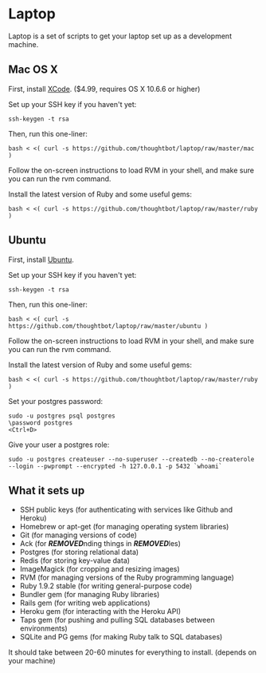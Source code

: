 Laptop
======

Laptop is a set of scripts to get your laptop set up as a development machine.

Mac OS X
--------

First, install [XCode](http://itunes.apple.com/us/app/xcode/id422352214?mt=12&ls=1). ($4.99, requires OS X 10.6.6 or higher)

Set up your SSH key if you haven't yet:

    ssh-keygen -t rsa

Then, run this one-liner:

    bash < <( curl -s https://github.com/thoughtbot/laptop/raw/master/mac )

Follow the on-screen instructions to load RVM in your shell, and make sure you can run the rvm command.

Install the latest version of Ruby and some useful gems:

    bash < <( curl -s https://github.com/thoughtbot/laptop/raw/master/ruby )

Ubuntu
------

First, install [Ubuntu](http://www.ubuntu.com/download).

Set up your SSH key if you haven't yet:

    ssh-keygen -t rsa

Then, run this one-liner:

    bash < <( curl -s https://github.com/thoughtbot/laptop/raw/master/ubuntu )

Follow the on-screen instructions to load RVM in your shell, and make sure you can run the rvm command.

Install the latest version of Ruby and some useful gems:

    bash < <( curl -s https://github.com/thoughtbot/laptop/raw/master/ruby )

Set your postgres password:

    sudo -u postgres psql postgres
    \password postgres
    <Ctrl+D>

Give your user a postgres role:

    sudo -u postgres createuser --no-superuser --createdb --no-createrole --login --pwprompt --encrypted -h 127.0.0.1 -p 5432 `whoami`


What it sets up
---------------

* SSH public keys (for authenticating with services like Github and Heroku)
* Homebrew or apt-get (for managing operating system libraries)
* Git (for managing versions of code)
* Ack (for ***REMOVED***nding things in ***REMOVED***les)
* Postgres (for storing relational data)
* Redis (for storing key-value data)
* ImageMagick (for cropping and resizing images)
* RVM (for managing versions of the Ruby programming language)
* Ruby 1.9.2 stable (for writing general-purpose code)
* Bundler gem (for managing Ruby libraries)
* Rails gem (for writing web applications)
* Heroku gem (for interacting with the Heroku API)
* Taps gem (for pushing and pulling SQL databases between environments)
* SQLite and PG gems (for making Ruby talk to SQL databases)

It should take between 20-60 minutes for everything to install. (depends on your machine)
